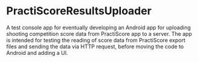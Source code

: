 # PractiScoreResultsUploader

A test console app for eventually developing an Android app for uploading shooting competition score data from PractiScore app to a server. The app is intended for testing the reading of score data from PractiScore export files and sending the data via HTTP request, before moving the code to Android and adding a UI.
